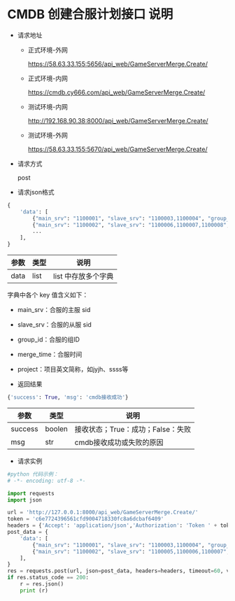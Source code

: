 # CMDB 创建合服计划接口 说明



- 请求地址
    - 正式环境-外网
      
	    https://58.63.33.155:5656/api_web/GameServerMerge.Create/
	    
	- 正式环境-内网
		
		https://cmdb.cy666.com/api_web/GameServerMerge.Create/
    
    - 测试环境-内网
      
        http://192.168.90.38:8000/api_web/GameServerMerge.Create/
        
    - 测试环境-外网
    
        https://58.63.33.155:5670/api_web/GameServerMerge.Create/
    
- 请求方式
	
	post	

- 请求json格式
```python
{
    'data': [
        {"main_srv": "1100001", "slave_srv": "1100003,1100004", "group_id": 1, "merge_time": "1234567890", "project": "jyjh"},
        {"main_srv": "1100002", "slave_srv": "1100006,1100007,1100008", "group_id": 2, "merge_time": "1234567123", "project": "ssss"},
        ...
    ],
}
```

| 参数 | 类型 | 说明                |
| ---- | ---- | ------------------- |
| data | list | list 中存放多个字典 |

字典中各个 key 值含义如下：

- main_srv：合服的主服 sid
- slave_srv：合服的从服 sid
- group_id：合服的组ID
- merge_time：合服时间
- project：项目英文简称，如jyjh、ssss等




- 返回结果
```python
{'success': True, 'msg': 'cmdb接收成功'}
```

|参数|类型|说明|
|----|---|----|
|success|boolen|接收状态；True：成功；False：失败|
|msg|str|cmdb接收成功或失败的原因|


- 请求实例
```python
#python 代码示例：
# -*- encoding: utf-8 -*-

import requests
import json

url = 'http://127.0.0.1:8000/api_web/GameServerMerge.Create/'
token = 'c6e7724396561cfd9004718330fc8a6dcbaf6409'
headers = {'Accept': 'application/json','Authorization': 'Token ' + token}
post_data = {
    'data': [
        {"main_srv": "1100001", "slave_srv": "1100003,1100004", "group_id": 1, "merge_time": "1234567890", "project": "jyjh"},
        {"main_srv": "1100002", "slave_srv": "1100005,1100006,1100007", "group_id": 2, "merge_time": "1234567123", "project": "ssss"},
    ],
}
res = requests.post(url, json=post_data, headers=headers, timeout=60, verify=False)
if res.status_code == 200:
    r = res.json()
    print (r)
```

